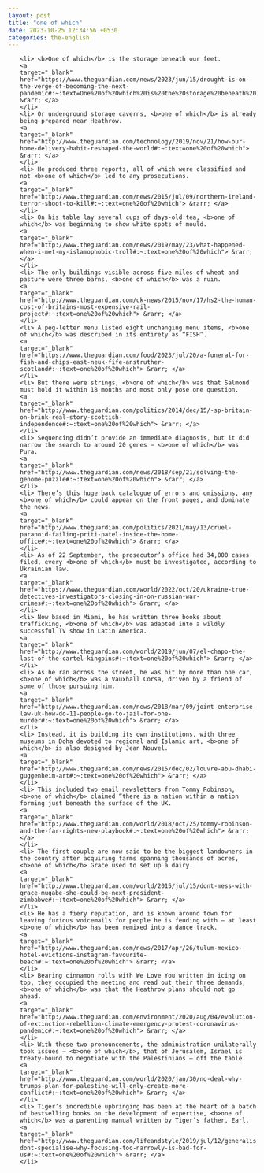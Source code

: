 ```yaml
---
layout: post
title: "one of which"
date: 2023-10-25 12:34:56 +0530
categories: the-english
---
```

<ol>

    <li> <b>One of which</b> is the storage beneath our feet.
    <a 
    target="_blank" 
    href="https://www.theguardian.com/news/2023/jun/15/drought-is-on-the-verge-of-becoming-the-next-pandemic#:~:text=One%20of%20which%20is%20the%20storage%20beneath%20our%20feet."> &rarr; </a>
    </li>
    <li> Or underground storage caverns, <b>one of which</b> is already being prepared near Heathrow.
    <a 
    target="_blank" 
    href="http://www.theguardian.com/technology/2019/nov/21/how-our-home-delivery-habit-reshaped-the-world#:~:text=one%20of%20which"> &rarr; </a>
    </li>
    <li> He produced three reports, all of which were classified and not <b>one of which</b> led to any prosecutions.
    <a 
    target="_blank" 
    href="http://www.theguardian.com/news/2015/jul/09/northern-ireland-terror-shoot-to-kill#:~:text=one%20of%20which"> &rarr; </a>
    </li>
    <li> On his table lay several cups of days-old tea, <b>one of which</b> was beginning to show white spots of mould.
    <a 
    target="_blank" 
    href="http://www.theguardian.com/news/2019/may/23/what-happened-when-i-met-my-islamophobic-troll#:~:text=one%20of%20which"> &rarr; </a>
    </li>
    <li> The only buildings visible across five miles of wheat and pasture were three barns, <b>one of which</b> was a ruin.
    <a 
    target="_blank" 
    href="http://www.theguardian.com/uk-news/2015/nov/17/hs2-the-human-cost-of-britains-most-expensive-rail-project#:~:text=one%20of%20which"> &rarr; </a>
    </li>
    <li> A peg-letter menu listed eight unchanging menu items, <b>one of which</b> was described in its entirety as “FISH”.
    <a 
    target="_blank" 
    href="https://www.theguardian.com/food/2023/jul/20/a-funeral-for-fish-and-chips-east-neuk-fife-anstruther-scotland#:~:text=one%20of%20which"> &rarr; </a>
    </li>
    <li> But there were strings, <b>one of which</b> was that Salmond must hold it within 18 months and most only pose one question.
    <a 
    target="_blank" 
    href="http://www.theguardian.com/politics/2014/dec/15/-sp-britain-on-brink-real-story-scottish-independence#:~:text=one%20of%20which"> &rarr; </a>
    </li>
    <li> Sequencing didn’t provide an immediate diagnosis, but it did narrow the search to around 20 genes – <b>one of which</b> was Pura.
    <a 
    target="_blank" 
    href="http://www.theguardian.com/news/2018/sep/21/solving-the-genome-puzzle#:~:text=one%20of%20which"> &rarr; </a>
    </li>
    <li> There’s this huge back catalogue of errors and omissions, any <b>one of which</b> could appear on the front pages, and dominate the news.
    <a 
    target="_blank" 
    href="http://www.theguardian.com/politics/2021/may/13/cruel-paranoid-failing-priti-patel-inside-the-home-office#:~:text=one%20of%20which"> &rarr; </a>
    </li>
    <li> As of 22 September, the prosecutor’s office had 34,000 cases filed, every <b>one of which</b> must be investigated, according to Ukrainian law.
    <a 
    target="_blank" 
    href="https://www.theguardian.com/world/2022/oct/20/ukraine-true-detectives-investigators-closing-in-on-russian-war-crimes#:~:text=one%20of%20which"> &rarr; </a>
    </li>
    <li> Now based in Miami, he has written three books about trafficking, <b>one of which</b> was adapted into a wildly successful TV show in Latin America.
    <a 
    target="_blank" 
    href="http://www.theguardian.com/world/2019/jun/07/el-chapo-the-last-of-the-cartel-kingpins#:~:text=one%20of%20which"> &rarr; </a>
    </li>
    <li> As he ran across the street, he was hit by more than one car, <b>one of which</b> was a Vauxhall Corsa, driven by a friend of some of those pursuing him.
    <a 
    target="_blank" 
    href="http://www.theguardian.com/news/2018/mar/09/joint-enterprise-law-uk-how-do-11-people-go-to-jail-for-one-murder#:~:text=one%20of%20which"> &rarr; </a>
    </li>
    <li> Instead, it is building its own institutions, with three museums in Doha devoted to regional and Islamic art, <b>one of which</b> is also designed by Jean Nouvel.
    <a 
    target="_blank" 
    href="http://www.theguardian.com/news/2015/dec/02/louvre-abu-dhabi-guggenheim-art#:~:text=one%20of%20which"> &rarr; </a>
    </li>
    <li> This included two email newsletters from Tommy Robinson, <b>one of which</b> claimed “there is a nation within a nation forming just beneath the surface of the UK.
    <a 
    target="_blank" 
    href="http://www.theguardian.com/world/2018/oct/25/tommy-robinson-and-the-far-rights-new-playbook#:~:text=one%20of%20which"> &rarr; </a>
    </li>
    <li> The first couple are now said to be the biggest landowners in the country after acquiring farms spanning thousands of acres, <b>one of which</b> Grace used to set up a dairy.
    <a 
    target="_blank" 
    href="http://www.theguardian.com/world/2015/jul/15/dont-mess-with-grace-mugabe-she-could-be-next-president-zimbabwe#:~:text=one%20of%20which"> &rarr; </a>
    </li>
    <li> He has a fiery reputation, and is known around town for leaving furious voicemails for people he is feuding with – at least <b>one of which</b> has been remixed into a dance track.
    <a 
    target="_blank" 
    href="http://www.theguardian.com/news/2017/apr/26/tulum-mexico-hotel-evictions-instagram-favourite-beach#:~:text=one%20of%20which"> &rarr; </a>
    </li>
    <li> Bearing cinnamon rolls with We Love You written in icing on top, they occupied the meeting and read out their three demands, <b>one of which</b> was that the Heathrow plans should not go ahead.
    <a 
    target="_blank" 
    href="http://www.theguardian.com/environment/2020/aug/04/evolution-of-extinction-rebellion-climate-emergency-protest-coronavirus-pandemic#:~:text=one%20of%20which"> &rarr; </a>
    </li>
    <li> With these two pronouncements, the administration unilaterally took issues – <b>one of which</b>, that of Jerusalem, Israel is treaty-bound to negotiate with the Palestinians – off the table.
    <a 
    target="_blank" 
    href="http://www.theguardian.com/world/2020/jan/30/no-deal-why-trumps-plan-for-palestine-will-only-create-more-conflict#:~:text=one%20of%20which"> &rarr; </a>
    </li>
    <li> Tiger’s incredible upbringing has been at the heart of a batch of bestselling books on the development of expertise, <b>one of which</b> was a parenting manual written by Tiger’s father, Earl.
    <a 
    target="_blank" 
    href="http://www.theguardian.com/lifeandstyle/2019/jul/12/generalise-dont-specialise-why-focusing-too-narrowly-is-bad-for-us#:~:text=one%20of%20which"> &rarr; </a>
    </li>